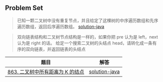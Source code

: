 ## Problem Set

> 已知一颗二叉树中没有重复节点，并且给定了这棵树的中序遍历数组和先序遍历数组，返回后序遍历数组。
> [solution-java](src/main/java/com/pineapple/P1.java)

> 双向链表结构和二叉树节点结构是一样的，如果你把 pre 认为是 left，next 认为是
> right 的话。
> 给定一个搜索二叉树的头结点 head，请转化成一条有序的双向链表，并返回链表的头结点

|                                             题目                                             |                          解答                          |
|:------------------------------------------------------------------------------------------:|:----------------------------------------------------:|
| [863. 二叉树中所有距离为 K 的结点 ](https://leetcode.cn/problems/all-nodes-distance-k-in-binary-tree/) | [solution-java](src/main/java/com/pineapple/p2.java) |

